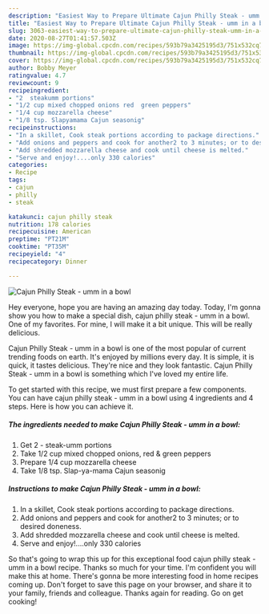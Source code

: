 ```yaml
---
description: "Easiest Way to Prepare Ultimate Cajun Philly Steak - umm in a bowl"
title: "Easiest Way to Prepare Ultimate Cajun Philly Steak - umm in a bowl"
slug: 3063-easiest-way-to-prepare-ultimate-cajun-philly-steak-umm-in-a-bowl
date: 2020-08-27T01:41:57.503Z
image: https://img-global.cpcdn.com/recipes/593b79a3425195d3/751x532cq70/cajun-philly-steak-umm-in-a-bowl-recipe-main-photo.jpg
thumbnail: https://img-global.cpcdn.com/recipes/593b79a3425195d3/751x532cq70/cajun-philly-steak-umm-in-a-bowl-recipe-main-photo.jpg
cover: https://img-global.cpcdn.com/recipes/593b79a3425195d3/751x532cq70/cajun-philly-steak-umm-in-a-bowl-recipe-main-photo.jpg
author: Bobby Meyer
ratingvalue: 4.7
reviewcount: 9
recipeingredient:
- "2  steakumm portions"
- "1/2 cup mixed chopped onions red  green peppers"
- "1/4 cup mozzarella cheese"
- "1/8 tsp. Slapyamama Cajun seasonig"
recipeinstructions:
- "In a skillet, Cook steak portions according to package directions."
- "Add onions and peppers and cook for another2 to 3 minutes; or to desired doneness."
- "Add shredded mozzarella cheese and cook until cheese is melted."
- "Serve and enjoy!....only 330 calories"
categories:
- Recipe
tags:
- cajun
- philly
- steak

katakunci: cajun philly steak 
nutrition: 178 calories
recipecuisine: American
preptime: "PT21M"
cooktime: "PT35M"
recipeyield: "4"
recipecategory: Dinner

---
```



![Cajun Philly Steak - umm in a bowl](https://img-global.cpcdn.com/recipes/593b79a3425195d3/751x532cq70/cajun-philly-steak-umm-in-a-bowl-recipe-main-photo.jpg)

Hey everyone, hope you are having an amazing day today. Today, I'm gonna show you how to make a special dish, cajun philly steak - umm in a bowl. One of my favorites. For mine, I will make it a bit unique. This will be really delicious.



Cajun Philly Steak - umm in a bowl is one of the most popular of current trending foods on earth. It's enjoyed by millions every day. It is simple, it is quick, it tastes delicious. They're nice and they look fantastic. Cajun Philly Steak - umm in a bowl is something which I've loved my entire life.


To get started with this recipe, we must first prepare a few components. You can have cajun philly steak - umm in a bowl using 4 ingredients and 4 steps. Here is how you can achieve it.

<!--inarticleads1-->

##### The ingredients needed to make Cajun Philly Steak - umm in a bowl:

1. Get 2 - steak-umm portions
1. Take 1/2 cup mixed chopped onions, red &amp; green peppers
1. Prepare 1/4 cup mozzarella cheese
1. Take 1/8 tsp. Slap-ya-mama Cajun seasonig




<!--inarticleads2-->

##### Instructions to make Cajun Philly Steak - umm in a bowl:

1. In a skillet, Cook steak portions according to package directions.
1. Add onions and peppers and cook for another2 to 3 minutes; or to desired doneness.
1. Add shredded mozzarella cheese and cook until cheese is melted.
1. Serve and enjoy!....only 330 calories




So that's going to wrap this up for this exceptional food cajun philly steak - umm in a bowl recipe. Thanks so much for your time. I'm confident you will make this at home. There's gonna be more interesting food in home recipes coming up. Don't forget to save this page on your browser, and share it to your family, friends and colleague. Thanks again for reading. Go on get cooking!
